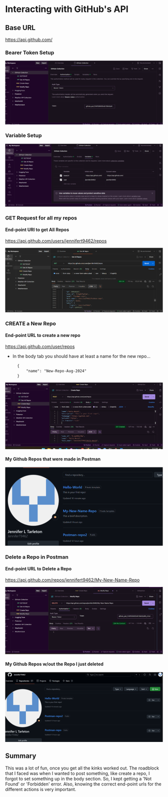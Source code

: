 # Interacting with GitHub's API

## Base URL
<https://api.github.com/>

### Bearer Token Setup

![Bearer Token Setup](<img/bearerToken.png>)

### Variable Setup

![Setting up variables](<img/variableSetupGh.png>)

### GET Request for all my repos

#### End-point URl to get All Repos
<https://api.github.com/users/jennifert9462/repos>

![GET All Repos](<img/getAllRepos.png>)

### CREATE a New Repo

#### End-point URL to create a new repo
<https://api.github.com/user/repos>

* In the body tab you should have at least a name for the new repo...

        {
            "name": "New-Repo-Aug-2024"
        }

![Create a Repo](<img/createRepo.png>)

#### My Github Repos that were made in Postman

![Github Repos](<img/myGhReposMadeInPostman.png>)

### Delete a Repo in Postman

#### End-point URL to Delete a Repo

<https://api.github.com/repos/jennifert9462/My-New-Name-Repo>

![Delete a Repo in Postman](<img/deleteRepo.png>)

#### My Github Repos w/out the Repo I just deleted

![Github Repos](<img/githubRepos.png>)

## Summary

This was a lot of fun, once you get all the kinks worked out. The roadblock that I faced was when I wanted to post something, like create a repo, I forgot to set something up in the body section. So, I kept getting a 'Not Found' or 'Forbidden' error. Also, knowing the correct end-point urls for the different actions is very important. 